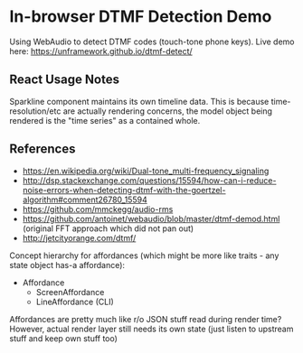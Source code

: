 # In-browser DTMF Detection Demo

Using WebAudio to detect DTMF codes (touch-tone phone keys). Live demo here: https://unframework.github.io/dtmf-detect/

## React Usage Notes

Sparkline component maintains its own timeline data. This is because time-resolution/etc are actually rendering concerns, the model object being rendered is the "time series" as a contained whole.

## References

- https://en.wikipedia.org/wiki/Dual-tone_multi-frequency_signaling
- http://dsp.stackexchange.com/questions/15594/how-can-i-reduce-noise-errors-when-detecting-dtmf-with-the-goertzel-algorithm#comment26780_15594
- https://github.com/mmckegg/audio-rms
- https://github.com/antoinet/webaudio/blob/master/dtmf-demod.html (original FFT approach which did not pan out)
- http://jetcityorange.com/dtmf/


Concept hierarchy for affordances (which might be more like traits - any state object has-a affordance):

- Affordance
    - ScreenAffordance
    - LineAffordance (CLI)

Affordances are pretty much like r/o JSON stuff read during render time? However, actual render layer still needs its own state (just listen to upstream stuff and keep own stuff too)
